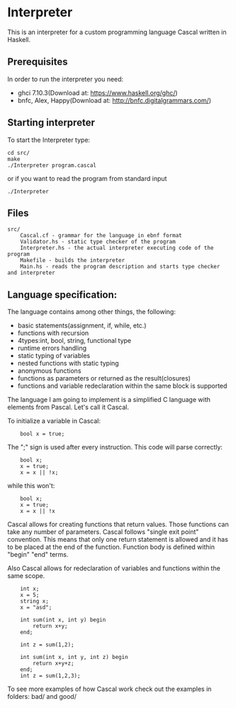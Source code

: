 # Interpreter
This is an interpreter for a custom programming language Cascal written in
Haskell.

## Prerequisites
In order to run the interpreter you need:
- ghci 7.10.3(Download at: https://www.haskell.org/ghc/)
- bnfc, Alex, Happy(Download at: http://bnfc.digitalgrammars.com/)

## Starting interpreter
To start the Interpreter type:
```
cd src/
make
./Interpreter program.cascal
```

or if you want to read the program from standard input
```
./Interpreter
```

## Files
```
src/
    Cascal.cf - grammar for the language in ebnf format
    Validator.hs - static type checker of the program
    Interpreter.hs - the actual interpreter executing code of the program
    Makefile - builds the interpreter
    Main.hs - reads the program description and starts type checker and interpreter
```
   
## Language specification:
The language contains among other things, the following:
- basic statements(assignment, if, while, etc.)
- functions with recursion
- 4types:int, bool, string, functional type
- runtime errors handling
- static typing of variables
- nested functions with static typing
- anonymous functions
- functions as parameters or returned as the result(closures)
- functions and variable redeclaration within the same block is supported

The language I am going to implement is a simplified C language with
elements from Pascal. Let's call it Cascal. 


To initialize a variable in Cascal:
```
    bool x = true;
```

The ";" sign is used after every instruction. This code will parse correctly:
```
    bool x;
    x = true;
    x = x || !x;
```
while this won't:
```
    bool x;
    x = true;
    x = x || !x
```

Cascal allows for creating functions that return values. Those functions
can take any number of parameters. Cascal follows "single exit point"
convention. This means that only one return statement is allowed and it
has to be placed at the end of the function. Function body is defined within
"begin" "end" terms.

Also Cascal allows for redeclaration of variables and functions within
the same scope.
```
    int x;
    x = 5;
    string x;
    x = "asd";
```

```
    int sum(int x, int y) begin
        return x+y;
    end;
    
    int z = sum(1,2);
    
    int sum(int x, int y, int z) begin
        return x+y+z;
    end;
    int z = sum(1,2,3);
```


To see more examples of how Cascal work check out the examples in folders:
bad/ and good/
